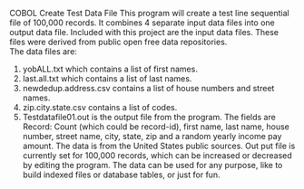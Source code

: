 COBOL Create Test Data File 
This program will create a test line sequential file of 100,000 records.  It combines 4 separate input data files into one output data file. 
Included with this project are the input data files.  These files were derived from public open free data repositories.   
The data files are: 
1.	yobALL.txt which contains a list of first names. 
2.	last.all.txt which contains a list of last names.
3.	newdedup.address.csv contains a list of house numbers and street names.
4.	zip.city.state.csv contains a list of codes.
5.	Testdatafile01.out is the output file from the program.  The fields are Record: Count (which could be record-id), first name, last name, house number, street name, city, state, zip and a random yearly income pay amount. 
The data is from the United States public sources. 
Out put file is currently set for 100,000 records, which can be increased or decreased by editing the program. The data can be used for any purpose, like to build indexed files or database tables, or just for fun. 

